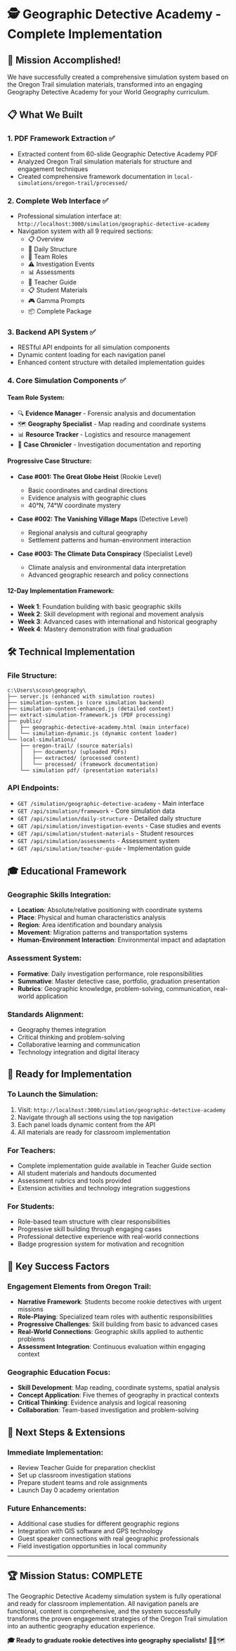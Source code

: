 # 🕵️ Geographic Detective Academy - Complete Implementation

## 🎯 Mission Accomplished!

We have successfully created a comprehensive simulation system based on the Oregon Trail simulation materials, transformed into an engaging Geography Detective Academy for your World Geography curriculum.

## 📋 What We Built

### 1. **PDF Framework Extraction** ✅
- Extracted content from 60-slide Geographic Detective Academy PDF
- Analyzed Oregon Trail simulation materials for structure and engagement techniques
- Created comprehensive framework documentation in `local-simulations/oregon-trail/processed/`

### 2. **Complete Web Interface** ✅
- Professional simulation interface at: `http://localhost:3000/simulation/geographic-detective-academy`
- Navigation system with all 9 required sections:
  - 📋 Overview
  - 📅 Daily Structure  
  - 👥 Team Roles
  - ⚠️ Investigation Events
  - 📊 Assessments
  - 📖 Teacher Guide
  - 📋 Student Materials
  - 🎮 Gamma Prompts
  - 📦 Complete Package

### 3. **Backend API System** ✅
- RESTful API endpoints for all simulation components
- Dynamic content loading for each navigation panel
- Enhanced content structure with detailed implementation guides

### 4. **Core Simulation Components** ✅

#### **Team Role System:**
- 🔍 **Evidence Manager** - Forensic analysis and documentation
- 🗺️ **Geography Specialist** - Map reading and coordinate systems
- 📊 **Resource Tracker** - Logistics and resource management
- 📝 **Case Chronicler** - Investigation documentation and reporting

#### **Progressive Case Structure:**
- **Case #001: The Great Globe Heist** (Rookie Level)
  - Basic coordinates and cardinal directions
  - Evidence analysis with geographic clues
  - 40°N, 74°W coordinate mystery

- **Case #002: The Vanishing Village Maps** (Detective Level)
  - Regional analysis and cultural geography
  - Settlement patterns and human-environment interaction

- **Case #003: The Climate Data Conspiracy** (Specialist Level)  
  - Climate analysis and environmental data interpretation
  - Advanced geographic research and policy connections

#### **12-Day Implementation Framework:**
- **Week 1**: Foundation building with basic geographic skills
- **Week 2**: Skill development with regional and movement analysis
- **Week 3**: Advanced cases with international and historical geography
- **Week 4**: Mastery demonstration with final graduation

## 🛠️ Technical Implementation

### **File Structure:**
```
c:\Users\scoso\geography\
├── server.js (enhanced with simulation routes)
├── simulation-system.js (core simulation backend)
├── simulation-content-enhanced.js (detailed content)
├── extract-simulation-framework.js (PDF processing)
├── public/
│   ├── geographic-detective-academy.html (main interface)
│   └── simulation-dynamic.js (dynamic content loader)
└── local-simulations/
    ├── oregon-trail/ (source materials)
    │   ├── documents/ (uploaded PDFs)
    │   ├── extracted/ (processed content)
    │   └── processed/ (framework documentation)
    └── simulation pdf/ (presentation materials)
```

### **API Endpoints:**
- `GET /simulation/geographic-detective-academy` - Main interface
- `GET /api/simulation/framework` - Core simulation data
- `GET /api/simulation/daily-structure` - Detailed daily structure
- `GET /api/simulation/investigation-events` - Case studies and events
- `GET /api/simulation/student-materials` - Student resources
- `GET /api/simulation/assessments` - Assessment system
- `GET /api/simulation/teacher-guide` - Implementation guide

## 🎓 Educational Framework

### **Geographic Skills Integration:**
- **Location**: Absolute/relative positioning with coordinate systems
- **Place**: Physical and human characteristics analysis
- **Region**: Area identification and boundary analysis
- **Movement**: Migration patterns and transportation systems
- **Human-Environment Interaction**: Environmental impact and adaptation

### **Assessment System:**
- **Formative**: Daily investigation performance, role responsibilities
- **Summative**: Master detective case, portfolio, graduation presentation
- **Rubrics**: Geographic knowledge, problem-solving, communication, real-world application

### **Standards Alignment:**
- Geography themes integration
- Critical thinking and problem-solving
- Collaborative learning and communication
- Technology integration and digital literacy

## 🚀 Ready for Implementation

### **To Launch the Simulation:**
1. Visit: `http://localhost:3000/simulation/geographic-detective-academy`
2. Navigate through all sections using the top navigation
3. Each panel loads dynamic content from the API
4. All materials are ready for classroom implementation

### **For Teachers:**
- Complete implementation guide available in Teacher Guide section
- All student materials and handouts documented
- Assessment rubrics and tools provided
- Extension activities and technology integration suggestions

### **For Students:**
- Role-based team structure with clear responsibilities
- Progressive skill building through engaging cases
- Professional detective experience with real-world connections
- Badge progression system for motivation and recognition

## 🎯 Key Success Factors

### **Engagement Elements from Oregon Trail:**
- **Narrative Framework**: Students become rookie detectives with urgent missions
- **Role-Playing**: Specialized team roles with authentic responsibilities  
- **Progressive Challenges**: Skill building from basic to advanced cases
- **Real-World Connections**: Geographic skills applied to authentic problems
- **Assessment Integration**: Continuous evaluation within engaging context

### **Geographic Education Focus:**
- **Skill Development**: Map reading, coordinate systems, spatial analysis
- **Concept Application**: Five themes of geography in practical contexts
- **Critical Thinking**: Evidence analysis and logical reasoning
- **Collaboration**: Team-based investigation and problem-solving

## 🔮 Next Steps & Extensions

### **Immediate Implementation:**
- Review Teacher Guide for preparation checklist
- Set up classroom investigation stations
- Prepare student teams and role assignments
- Launch Day 0 academy orientation

### **Future Enhancements:**
- Additional case studies for different geographic regions
- Integration with GIS software and GPS technology
- Guest speaker connections with real geographic professionals
- Field investigation opportunities in local community

---

## 🏆 Mission Status: **COMPLETE**

The Geographic Detective Academy simulation system is fully operational and ready for classroom implementation. All navigation panels are functional, content is comprehensive, and the system successfully transforms the proven engagement strategies of the Oregon Trail simulation into an authentic geography education experience.

**🎓 Ready to graduate rookie detectives into geography specialists!** 🕵️‍♂️🗺️

